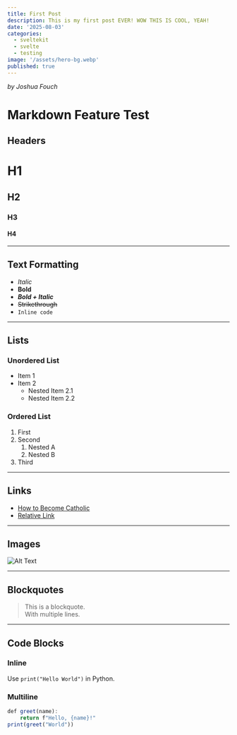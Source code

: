 ```yaml
---
title: First Post
description: This is my first post EVER! WOW THIS IS COOL, YEAH!
date: '2025-08-03'
categories:
  - sveltekit
  - svelte
  - testing
image: '/assets/hero-bg.webp'
published: true
---
```


_by Joshua Fouch_

# Markdown Feature Test

## Headers

# H1

## H2

### H3

#### H4

---

## Text Formatting

- _Italic_
- **Bold**
- **_Bold + Italic_**
- ~~Strikethrough~~
- `Inline code`

---

## Lists

### Unordered List

- Item 1
- Item 2
  - Nested Item 2.1
  - Nested Item 2.2

### Ordered List

1. First
2. Second
   1. Nested A
   2. Nested B
3. Third

---

## Links

- [How to Become Catholic](https://www.catholic.com/tract/how-to-become-a-catholic)
- [Relative Link](assets/joshpfp.jpg)

---

## Images

![Alt Text](https://via.placeholder.com/150 'Placeholder Image')

---

## Blockquotes

> This is a blockquote.  
> With multiple lines.

---

## Code Blocks

### Inline

Use `print("Hello World")` in Python.

### Multiline

```ts
def greet(name):
    return f"Hello, {name}!"
print(greet("World"))
```
